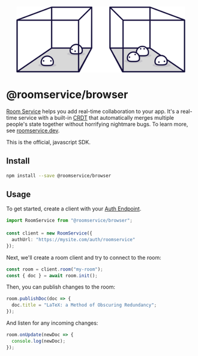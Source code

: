 <p align="center">
  <img src="./misc/logo.svg" width=450 />
</p>

# @roomservice/browser

[Room Service](https://www.roomservice.dev/) helps you add real-time collaboration to your app. It's a real-time service with a built-in [CRDT](https://en.wikipedia.org/wiki/Conflict-free_replicated_data_type) that automatically merges multiple people's state together without horrifying nightmare bugs. To learn more, see [roomservice.dev](https://www.roomservice.dev).

This is the official, javascript SDK.

## Install

```bash
npm install --save @roomservice/browser
```

## Usage

To get started, create a client with your [Auth Endpoint](https://docs.roomservice.dev/auth).

```ts
import RoomService from "@roomservice/browser";

const client = new RoomService({
  authUrl: "https://mysite.com/auth/roomservice"
});
```

Next, we'll create a room client and try to connect to
the room:

```ts
const room = client.room("my-room");
const { doc } = await room.init();
```

Then, you can publish changes to the room:

```ts
room.publishDoc(doc => {
  doc.title = "LaTeX: a Method of Obscuring Redundancy";
});
```

And listen for any incoming changes:

```ts
room.onUpdate(newDoc => {
  console.log(newDoc);
});
```
